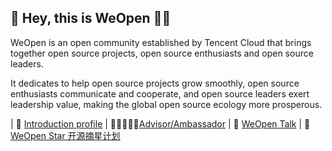 ## 🌟 Hey, this is WeOpen 👏🏻

WeOpen is an open community established by Tencent Cloud that brings together open source projects, open source enthusiasts and open source leaders. 

It dedicates to help open source projects grow smoothly, open source enthusiasts communicate and cooperate, and open source leaders exert leadership value, making the global open source ecology more prosperous.

| 🌟 [Introduction profile](https://drive.google.com/file/d/17dTuenOz9VqjhsvPjgxT7o54WWTnujUE/view) | 🙋🏻‍♀️🙋🏻[Advisor/Ambassador](https://github.com/weopenprojects/Advisor-Ambassador) | 📝 [WeOpen Talk](https://github.com/weopenprojects/WeOpen-Talk) | 🍊[WeOpen Star 开源摘星计划](https://github.com/weopenprojects/WeOpen-Star) 
